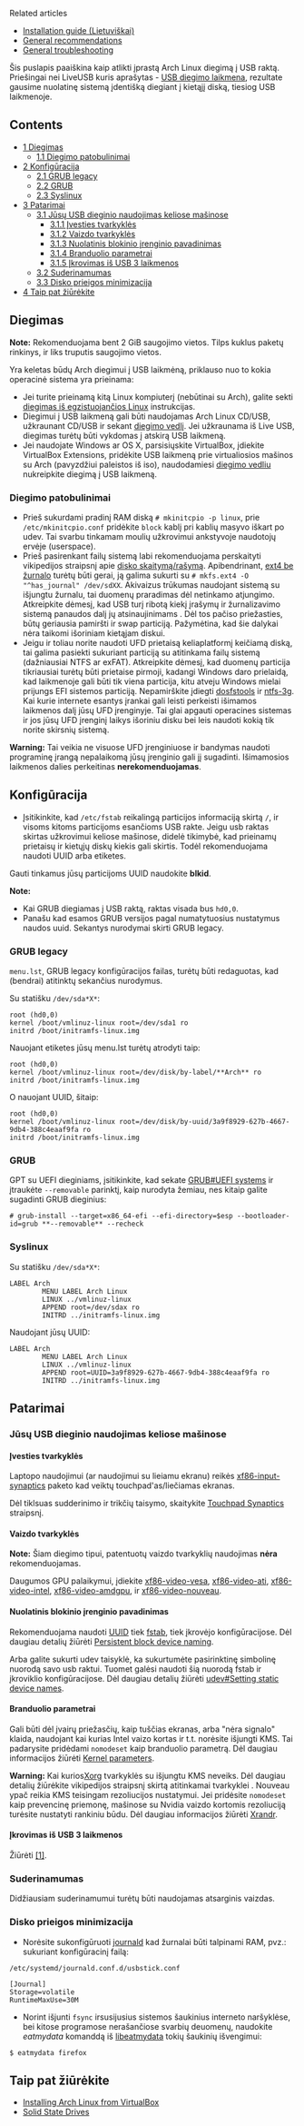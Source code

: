 Related articles

*   [Installation guide (Lietuviškai)](/index.php/Installation_guide_(Lietuvi%C5%A1kai) "Installation guide (Lietuviškai)")
*   [General recommendations](/index.php/General_recommendations "General recommendations")
*   [General troubleshooting](/index.php/General_troubleshooting "General troubleshooting")

Šis puslapis paaiškina kaip atlikti įprastą Arch Linux diegimą į USB raktą. Priešingai nei LiveUSB kuris aprašytas - [USB diegimo laikmena](/index.php/USB_flash_installation_media "USB flash installation media"), rezultate gausime nuolatinę sistemą įdentišką diegiant į kietąjį diską, tiesiog USB laikmenoje.

## Contents

*   [1 Diegimas](#Diegimas)
    *   [1.1 Diegimo patobulinimai](#Diegimo_patobulinimai)
*   [2 Konfigūracija](#Konfigūracija)
    *   [2.1 GRUB legacy](#GRUB_legacy)
    *   [2.2 GRUB](#GRUB)
    *   [2.3 Syslinux](#Syslinux)
*   [3 Patarimai](#Patarimai)
    *   [3.1 Jūsų USB dieginio naudojimas keliose mašinose](#Jūsų_USB_dieginio_naudojimas_keliose_mašinose)
        *   [3.1.1 Įvesties tvarkyklės](#Įvesties_tvarkyklės)
        *   [3.1.2 Vaizdo tvarkyklės](#Vaizdo_tvarkyklės)
        *   [3.1.3 Nuolatinis blokinio įrenginio pavadinimas](#Nuolatinis_blokinio_įrenginio_pavadinimas)
        *   [3.1.4 Branduolio parametrai](#Branduolio_parametrai)
        *   [3.1.5 Įkrovimas iš USB 3 laikmenos](#Įkrovimas_iš_USB_3_laikmenos)
    *   [3.2 Suderinamumas](#Suderinamumas)
    *   [3.3 Disko prieigos minimizacija](#Disko_prieigos_minimizacija)
*   [4 Taip pat žiūrėkite](#Taip_pat_žiūrėkite)

## Diegimas

**Note:** Rekomenduojama bent 2 GiB saugojimo vietos. Tilps kuklus paketų rinkinys, ir liks truputis saugojimo vietos.

Yra keletas būdų Arch diegimui į USB laikmėną, priklauso nuo to kokia operacinė sistema yra prieinama:

*   Jei turite prieinamą kitą Linux kompiuterį (nebūtinai su Arch), galite sekti [diegimas iš egzistuojančios Linux](/index.php/Install_from_existing_Linux "Install from existing Linux") instrukcijas.
*   Diegimui į USB laikmeną gali būti naudojamas Arch Linux CD/USB, užkraunant CD/USB ir sekant [diegimo vedlį](/index.php/Installation_guide_(Lietuvi%C5%A1kai) "Installation guide (Lietuviškai)"). Jei užkraunama iš Live USB, diegimas turėtų būti vykdomas į atskirą USB laikmeną.
*   Jei naudojate Windows ar OS X, parsisiųskite VirtualBox, įdiekite VirtualBox Extensions, pridėkite USB laikmeną prie virtualiosios mašinos su Arch (pavyzdžiui paleistos iš iso), naudodamiesi [diegimo vedliu](/index.php/Installation_guide_(Lietuvi%C5%A1kai) "Installation guide (Lietuviškai)") nukreipkite diegimą į USB laikmeną.

### Diegimo patobulinimai

*   Prieš sukurdami pradinį RAM diską `# mkinitcpio -p linux`, prie `/etc/mkinitcpio.conf` pridėkite `block` kablį pri kablių masyvo iškart po udev. Tai svarbu tinkamam moulių užkrovimui ankstyvoje naudotojų ervėje (userspace).
*   Prieš pasirenkant failų sistemą labi rekomenduojama perskaityti vikipedijos straipsnį apie [disko skaitymą/rašymą](/index.php/Improving_performance#Reduce_disk_reads.2Fwrites "Improving performance"). Apibendrinant, [ext4 be žurnalo](http://fenidik.blogspot.com/2010/03/ext4-disable-journal.html) turėtų būti gerai, ją galima sukurti su `# mkfs.ext4 -O "^has_journal" /dev/sdXX`. Akivaizus trūkumas naudojant sistemą su išjungtu žurnalu, tai duomenų praradimas dėl netinkamo atjungimo. Atkreipkite dėmesį, kad USB turį ribotą kiekį įrašymų ir žurnalizavimo sistemą panaudos dalį jų atsinaujinimams . Dėl tos pačiso priežasties, būtų geriausia pamiršti ir swap particiją. Pažymėtina, kad šie dalykai nėra taikomi išoriniam kietąjam diskui.
*   Jeigu ir toliau norite naudoti UFD prietaisą keliaplatformį keičiamą diską, tai galima pasiekti sukuriant particiją su atitinkama failų sistemą (dažniausiai NTFS ar exFAT). Atkreipkite dėmesį, kad duomenų particija tikriausiai turėtų būti prietaise pirmoji, kadangi Windows daro prielaidą, kad laikmenoje gali būti tik viena particija, kitu atveju Windows mielai prijungs EFI sistemos particiją. Nepamirškite įdiegti [dosfstools](https://www.archlinux.org/packages/?name=dosfstools) ir [ntfs-3g](https://www.archlinux.org/packages/?name=ntfs-3g). Kai kurie internete esantys įrankai gali leisti perkeisti išimamos laikmenos dalį jūsų UFD įrenginyje. Tai glai apgauti operacines sistemas ir jos jūsų UFD įrenginį laikys išoriniu disku bei leis naudoti kokią tik norite skirsnių sistemą.

**Warning:** Tai veikia ne visuose UFD įrenginiuose ir bandymas naudoti programinę įrangą nepalaikomą jūsų įrenginio gali jį sugadinti. Išimamosios laikmenos dalies perkeitinas **nerekomenduojamas**.

## Konfigūracija

*   Įsitikinkite, kad `/etc/fstab` reikalingą particijos informaciją skirtą `/`, ir visoms kitoms particijoms esančioms USB rakte. Jeigu usb raktas skirtas užkrovimui keliose mašinose, didelė tikimybė, kad prieinamų prietaisų ir kietųjų diskų kiekis gali skirtis. Todėl rekomenduojama naudoti UUID arba etiketes.

Gauti tinkamus jūsų particijoms UUID naudokite **blkid**.

**Note:**

*   Kai GRUB diegiamas į USB raktą, raktas visada bus `hd0,0`.
*   Panašu kad esamos GRUB versijos pagal numatytuosius nustatymus naudos uuid. Sekantys nurodymai skirti GRUB legacy.

### GRUB legacy

`menu.lst`, GRUB legacy konfigūracijos failas, turėtų būti redaguotas, kad (bendrai) atitinktų sekančius nurodymus.

Su statišku `/dev/sda*X*`:

```
root (hd0,0)
kernel /boot/vmlinuz-linux root=/dev/sda1 ro
initrd /boot/initramfs-linux.img

```

Nauojant etiketes jūsų menu.lst turėtų atrodyti taip:

```
root (hd0,0)
kernel /boot/vmlinuz-linux root=/dev/disk/by-label/**Arch** ro
initrd /boot/initramfs-linux.img

```

O nauojant UUID, šitaip:

```
root (hd0,0)
kernel /boot/vmlinuz-linux root=/dev/disk/by-uuid/3a9f8929-627b-4667-9db4-388c4eaaf9fa ro
initrd /boot/initramfs-linux.img

```

### GRUB

GPT su UEFI dieginiams, įsitikinkite, kad sekate [GRUB#UEFI systems](/index.php/GRUB#UEFI_systems "GRUB") ir įtraukėte `--removable` parinktį, kaip nurodyta žemiau, nes kitaip galite sugadinti GRUB dieginius:

```
# grub-install --target=x86_64-efi --efi-directory=$esp --bootloader-id=grub **--removable** --recheck

```

### Syslinux

Su statišku `/dev/sda*X*`:

```
LABEL Arch
        MENU LABEL Arch Linux
        LINUX ../vmlinuz-linux
        APPEND root=/dev/sdax ro
        INITRD ../initramfs-linux.img

```

Naudojant jūsų UUID:

```
LABEL Arch
        MENU LABEL Arch Linux
        LINUX ../vmlinuz-linux
        APPEND root=UUID=3a9f8929-627b-4667-9db4-388c4eaaf9fa ro
        INITRD ../initramfs-linux.img

```

## Patarimai

### Jūsų USB dieginio naudojimas keliose mašinose

#### Įvesties tvarkyklės

Laptopo naudojimui (ar naudojimui su lieiamu ekranu) reikės [xf86-input-synaptics](https://www.archlinux.org/packages/?name=xf86-input-synaptics) paketo kad veiktų touchpad'as/liečiamas ekranas.

Dėl tiklsuas sudderinimo ir trikčių taisymo, skaitykite [Touchpad Synaptics](/index.php/Touchpad_Synaptics "Touchpad Synaptics") straipsnį.

#### Vaizdo tvarkyklės

**Note:** Šiam diegimo tipui, patentuotų vaizdo tvarkyklių naudojimas **nėra** rekomenduojamas.

Daugumos GPU palaikymui, įdiekite [xf86-video-vesa](https://www.archlinux.org/packages/?name=xf86-video-vesa), [xf86-video-ati](https://www.archlinux.org/packages/?name=xf86-video-ati), [xf86-video-intel](https://www.archlinux.org/packages/?name=xf86-video-intel), [xf86-video-amdgpu](https://www.archlinux.org/packages/?name=xf86-video-amdgpu), ir [xf86-video-nouveau](https://www.archlinux.org/packages/?name=xf86-video-nouveau).

#### Nuolatinis blokinio įrenginio pavadinimas

Rekomenduojama naudoti [UUID](/index.php/UUID "UUID") tiek [fstab](/index.php/Fstab "Fstab"), tiek įkrovėjo konfigūracijose. Dėl daugiau detalių žiūrėti [Persistent block device naming](/index.php/Persistent_block_device_naming "Persistent block device naming").

Arba galite sukurti udev taisyklė, ka sukurtumėte pasirinktinę simbolinę nuorodą savo usb raktui. Tuomet galėsi naudoti šią nuorodą fstab ir įkroviklio konfigūracijose. Dėl daugiau detalių žiūrėti [udev#Setting static device names](/index.php/Udev#Setting_static_device_names "Udev").

#### Branduolio parametrai

Gali būti dėl įvairų priežasčių, kaip tuščias ekranas, arba "nėra signalo" klaida, naudojant kai kurias Intel vaizo kortas ir t.t. norėsite išjungti KMS. Tai padarysite pridėdami `nomodeset` kaip branduolio parametrą. Dėl daugiau informacijos žiūrėti [Kernel parameters](/index.php/Kernel_parameters "Kernel parameters").

**Warning:** Kai kurios[Xorg](/index.php/Xorg "Xorg") tvarkyklės su išjungtu KMS neveiks. Dėl daugiau detalių žiūrėkite vikipedijos straipsnį skirtą atitinkamai tvarkyklei . Nouveau ypač reikia KMS teisingam rezoliucijos nustatymui. Jei pridėsite `nomodeset` kaip prevencinę priemonę, mašinose su Nvidia vaizdo kortomis rezoliuciją turėsite nustatyti rankiniu būdu. Dėl daugiau informacijos žiūrėti [Xrandr](/index.php/Xrandr "Xrandr").

#### Įkrovimas iš USB 3 laikmenos

Žiūrėti [[1]](http://www.wyae.de/docs/boot-usb3/).

### Suderinamumas

Didžiausiam suderinamumui turėtų būti naudojamas atsarginis vaizdas.

### Disko prieigos minimizacija

*   Norėsite sukonfigūruoti [journald](/index.php/Systemd#Journal "Systemd") kad žurnalai būti talpinami RAM, pvz.: sukuriant konfigūracinį failą:

 `/etc/systemd/journald.conf.d/usbstick.conf` 
```
[Journal]
Storage=volatile
RuntimeMaxUse=30M
```

*   Norint išjunti `fsync` irsusijusius sistemos šaukinius interneto naršyklėse, bei kitose programose nerašančiose svarbių deuomenų, naudokite *eatmydata* komanddą iš [libeatmydata](https://www.archlinux.org/packages/?name=libeatmydata) tokių šaukinių išvengimui:

```
$ eatmydata firefox

```

## Taip pat žiūrėkite

*   [Installing Arch Linux from VirtualBox](/index.php/Installing_Arch_Linux_from_VirtualBox "Installing Arch Linux from VirtualBox")
*   [Solid State Drives](/index.php/Solid_State_Drives "Solid State Drives")